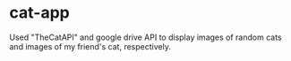 # cat-app
Used "TheCatAPI" and google drive API to display images of random cats and images of my friend's cat, respectively.

